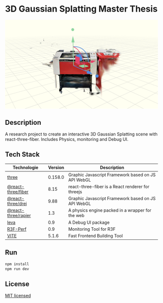 # 3D Gaussian Splatting Master Thesis
![r3f_screenshot.png](public/assets/screenshot.png)
## Description
A research project to create an interactive 3D Gaussian Splatting scene with react-three-fiber. Includes Physics, monitoring and Debug UI.

## Tech Stack

| Technologie                                                       | Version | Description                                        |
|-------------------------------------------------------------------|---------|----------------------------------------------------|
| [three](https://threejs.org/)                                     | 0.158.0 | Graphic Javascript Framework based on JS API WebGL |
| [@react-three/fiber](https://github.com/pmndrs/react-three-fiber) | 8.15    | react-three-fiber is a React renderer for threejs  |
| [@react-three/drei](https://github.com/pmndrs/drei)               | 9.88    | Graphic Javascript Framework based on JS API WebGL |
| [@react-three/rapier](https://github.com/pmndrs/react-three-rapier)| 1.3     | A physics engine packed in a wrapper for the web  |
| [leva](https://github.com/pmndrs/leva)                            | 0.9     | A Debug UI package                                 |
| [R3F-Perf](https://www.npmjs.com/package/r3f-perf)                            | 0.9     | Monitoring Tool for R3F                |
| [VITE](https://vitejs.dev/)                                       | 5.1.6   | Fast Frontend Building Tool                        |


## Run

```
npm install
npm run dev
```

## License
[MIT licensed](LICENSE)
